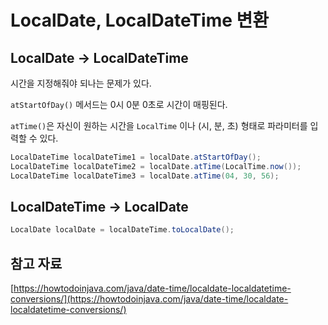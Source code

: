 # LocalDate, LocalDateTime 변환

## LocalDate → LocalDateTime

시간을 지정해줘야 되나는 문제가 있다. 

`atStartOfDay()` 메서드는 0시 0분 0초로 시간이 매핑된다.

`atTime()`은 자신이 원하는 시간을 `LocalTime` 이나 (시, 분, 초) 형태로 파라미터를 입력할 수 있다.

```java
LocalDateTime localDateTime1 = localDate.atStartOfDay();
LocalDateTime localDateTime2 = localDate.atTime(LocalTime.now());
LocalDateTime localDateTime3 = localDate.atTime(04, 30, 56);
```

## LocalDateTime → LocalDate

```java
LocalDate localDate = localDateTime.toLocalDate();
```

## 참고 자료

[https://howtodoinjava.com/java/date-time/localdate-localdatetime-conversions/](https://howtodoinjava.com/java/date-time/localdate-localdatetime-conversions/)